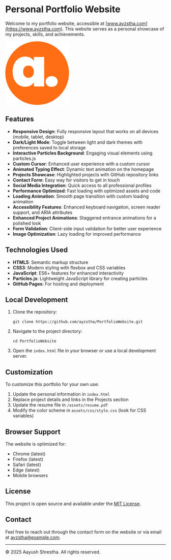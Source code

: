 # Personal Portfolio Website

Welcome to my portfolio website, accessible at [www.ayzstha.com](https://www.ayzstha.com). This website serves as a personal showcase of my projects, skills, and achievements.

![Portfolio Preview](assets/images/favicon.png)

## Features

- **Responsive Design**: Fully responsive layout that works on all devices (mobile, tablet, desktop)
- **Dark/Light Mode**: Toggle between light and dark themes with preferences saved to local storage
- **Interactive Particles Background**: Engaging visual elements using particles.js
- **Custom Cursor**: Enhanced user experience with a custom cursor
- **Animated Typing Effect**: Dynamic text animation on the homepage
- **Projects Showcase**: Highlighted projects with GitHub repository links
- **Contact Form**: Easy way for visitors to get in touch
- **Social Media Integration**: Quick access to all professional profiles
- **Performance Optimized**: Fast loading with optimized assets and code
- **Loading Animation**: Smooth page transition with custom loading animation
- **Accessibility Features**: Enhanced keyboard navigation, screen reader support, and ARIA attributes
- **Enhanced Project Animations**: Staggered entrance animations for a polished look
- **Form Validation**: Client-side input validation for better user experience
- **Image Optimization**: Lazy loading for improved performance

## Technologies Used

- **HTML5**: Semantic markup structure
- **CSS3**: Modern styling with flexbox and CSS variables
- **JavaScript**: ES6+ features for enhanced interactivity
- **Particles.js**: Lightweight JavaScript library for creating particles
- **GitHub Pages**: For hosting and deployment

## Local Development

1. Clone the repository:

   ```
   git clone https://github.com/ayzstha/PortfolioWebsite.git
   ```

2. Navigate to the project directory:

   ```
   cd PortfolioWebsite
   ```

3. Open the `index.html` file in your browser or use a local development server.

## Customization

To customize this portfolio for your own use:

1. Update the personal information in `index.html`
2. Replace project details and links in the Projects section
3. Update the resume file in `/assets/resume.pdf`
4. Modify the color scheme in `assets/css/style.css` (look for CSS variables)

## Browser Support

The website is optimized for:

- Chrome (latest)
- Firefox (latest)
- Safari (latest)
- Edge (latest)
- Mobile browsers

## License

This project is open source and available under the [MIT License](LICENSE).

## Contact

Feel free to reach out through the contact form on the website or via email at ayzstha@example.com.

---

© 2025 Aayush Shrestha. All rights reserved.
